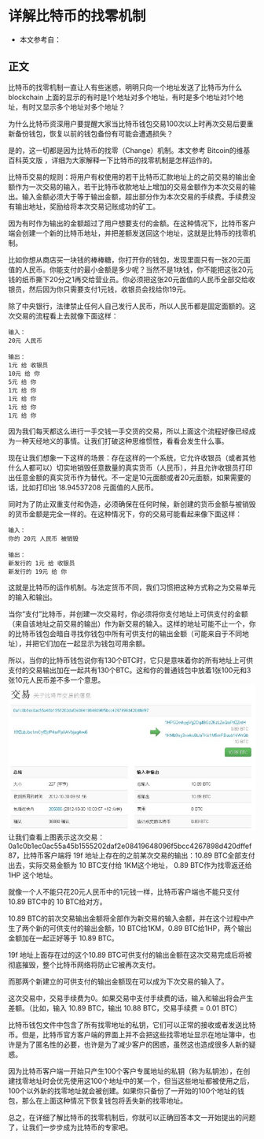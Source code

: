 # 详解比特币的找零机制  
* 本文参考自：  
## 正文  
比特币的找零机制一直让人有些迷惑，明明只向一个地址发送了比特币为什么 blockchain 上面的显示的有时是1个地址对多个地址，有时是多个地址对1个地址，有时又显示多个地址对多个地址？  

为什么比特币资深用户要提醒大家当比特币钱包交易100次以上时再次交易后要重新备份钱包，恢复以前的钱包备份有可能会遭遇损失？  

是的，这一切都是因为比特币的找零（Change）机制。本文参考 Bitcoin的维基百科英文版 ，详细为大家解释一下比特币的找零机制是怎样运作的。  

比特币交易的规则：将用户有权使用的若干比特币汇款地址上的之前交易的输出金额作为一次交易的输入，若干比特币收款地址上增加的交易金额作为本次交易的输出。输入金额必须大于等于输出金额，超出部分作为本次交易的手续费。手续费没有输出地址，奖励给将本次交易记账成功的矿工。  

因为有时作为输出的金额超过了用户想要支付的金额。在这种情况下，比特币客户端会创建一个新的比特币地址，并把差额发送回这个地址，这就是比特币的找零机制。  

比如你想从商店买一块钱的棒棒糖，你打开你的钱包，发现里面只有一张20元面值的人民币。你能支付的最小金额是多少呢？当然不是1块钱，你不能把这张20元钱的纸币撕下20分之1再交给营业员。你必须把这张20元面值的人民币全部交给收银员，然后因为你只需要支付1元钱，收银员会找给你19元。  

除了中央银行，法律禁止任何人自己发行人民币，所以人民币都是固定面额的。这次交易的流程看上去就像下面这样：  
```
输入：
20元 人民币  
 
输出：
1元 给 收银员
10元 给 你
5元 给 你
1元 给 你
1元 给 你
1元 给 你
1元 给 你
```  
因为我们每天都这么进行一手交钱一手交货的交易，所以上面这个流程好像已经成为一种天经地义的事情。让我们打破这种思维惯性，看看会发生什么事。  

现在让我们想象一下这样的场景：存在这样的一个系统，它允许收银员（或者其他什么人都可以）切实地销毁任意数量的真实货币（人民币），并且允许收银员打印出任意金额的真实货币作为替代。不一定是10元面额或者20元面额，如果需要的话，比如打印出 18.94537208 元面值的人民币。  

同时为了防止双重支付和伪造，必须确保在任何时候，新创建的货币金额与被销毁的货币金额是完全一样的。在这种情况下，你的交易可能看起来像下面这样：  

```
输入：
你的 20元 人民币 被销毁  
 
输出：  
新发行的 1元 给 收银员
新发行的 19元 给 你
```  
这就是比特币的运作机制。与法定货币不同，我们习惯把这种方式称之为交易单元的输入和输出。  

当你“支付”比特币，并创建一次交易时，你必须将你支付地址上可供支付的金额（来自该地址之前交易的输出）作为新交易的输入。这样的地址可能不止一个，你的比特币钱包会暗自寻找你钱包中所有可供支付的输出金额（可能来自于不同地址），并把它们加在一起显示为钱包可用余额。  

所以，当你的比特币钱包说你有130个BTC时，它只是意味着你的所有地址上可供支付的交易输出加在一起共有130个BTC。这和你的普通钱包中放着1张100元和3张10元人民币差不多一个意思。  
![image](/doc/img/article/5-1.jpg)  
让我们查看上图表示这次交易：0a1c0b1ec0ac55a45b1555202daf2e08419648096f5bcc4267898d420dffef87，比特币客户端将 19f 地址上存在的之前某次交易的输出：10.89 BTC全部支付出去，实际交易金额为 10 BTC支付给 1KM这个地址， 0.89 BTC作为找零返还给 1HP 这个地址。  

就像一个人不能只花20元人民币中的1元钱一样，比特币客户端也不能只支付 10.89 BTC中的 10 BTC给对方。  

10.89 BTC的前次交易输出金额将全部作为新交易的输入金额，并在这个过程中产生了两个新的可供支付的输出金额，10 BTC给1KM，0.89 BTC给1HP，两个输出金额加在一起正好等于 10.89 BTC。  

19f 地址上面存在过的这个10.89 BTC可供支付的输出金额在这次交易完成后将被彻底摧毁，整个比特币网络将防止它被再次支付。  

而那两个新建立的可供支付的输出金额现在可以成为下次交易的输入了。  

这次交易中，交易手续费为0。如果交易中支付手续费的话，输入和输出将会产生差额。（比如，输入 10.89 BTC，输出 10.88 BTC，交易手续费 = 0.01 BTC）  

比特币钱包文件中包含了所有找零地址的私钥，它们可以正常的接收或者发送比特币。但是，比特币官方客户端的界面上并不会把这些找零地址显示在地址簿中，也许是为了匿名性的必要，也许是为了减少客户的困惑，虽然这也造成很多人新的疑惑。  

因为比特币客户端一开始只产生100个客户专属地址的私钥（称为私钥池），在创建找零地址时会优先使用这100个地址中的某一个，但当这些地址都被使用之后，100个以外新的找零地址就会被创建。如果你只备份了一开始的100个地址的钱包，那么在上面这种情况下恢复钱包将丢失新的找零地址。  

总之，在详细了解比特币的找零机制后，你就可以正确回答本文一开始提出的问题了，让我们一步步成为比特币的专家吧。